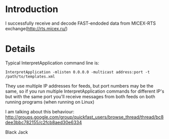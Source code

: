 # Introduction #

I successfully receive and decode FAST-endoded data from MICEX-RTS exchange(http://rts.micex.ru/)

# Details #

Typical InterpretApplication command line is:
```
InterpretApplication -mlisten 0.0.0.0 -multicast address:port -t /path/to/templates.xml
```

They use multiple IP addresses for feeds, but port numbers may be the same,
so if you run multiple InterpretApplication commands for different
IP's but with the same port you'll receive messages from both feeds on
both running programs (when running on Linux)

I am talking about this behaviour:
http://groups.google.com/group/quickfast_users/browse_thread/thread/bc8dee3bbc782155/c2fcb8aed30e6334

Black Jack